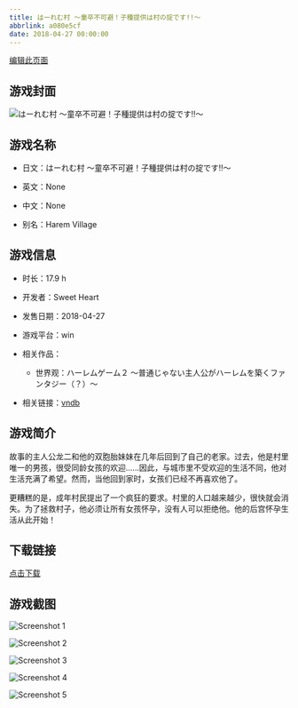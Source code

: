 ```yaml
---
title: はーれむ村 ～童卒不可避！子種提供は村の掟です!!～
abbrlink: a080e5cf
date: 2018-04-27 00:00:00
---
```

[编辑此页面](https://github.com/ACG-3/ADV3-source/blob/main/source/_posts/games/%E3%81%AF%E3%83%BC%E3%82%8C%E3%82%80%E6%9D%91%20%EF%BD%9E%E7%AB%A5%E5%8D%92%E4%B8%8D%E5%8F%AF%E9%81%BF%EF%BC%81%E5%AD%90%E7%A8%AE%E6%8F%90%E4%BE%9B%E3%81%AF%E6%9D%91%E3%81%AE%E6%8E%9F%E3%81%A7%E3%81%99%21%21%EF%BD%9E.md)

## 游戏封面

![はーれむ村 ～童卒不可避！子種提供は村の掟です!!～](https://pan.timero.xyz/d/onedrive/img_lib_001/%E3%81%AF%E3%83%BC%E3%82%8C%E3%82%80%E6%9D%91%20%EF%BD%9E%E7%AB%A5%E5%8D%92%E4%B8%8D%E5%8F%AF%E9%81%BF%EF%BC%81%E5%AD%90%E7%A8%AE%E6%8F%90%E4%BE%9B%E3%81%AF%E6%9D%91%E3%81%AE%E6%8E%9F%E3%81%A7%E3%81%99!!%EF%BD%9E_cover.avif)


## 游戏名称

- 日文：はーれむ村 ～童卒不可避！子種提供は村の掟です!!～
- 英文：None
- 中文：None

- 别名：Harem Village


## 游戏信息

- 时长：17.9 h
- 开发者：Sweet Heart
- 发售日期：2018-04-27
- 游戏平台：win
- 相关作品：
   - 世界观：ハーレムゲーム２ ～普通じゃない主人公がハーレムを築くファンタジー（？）～

- 相关链接：[vndb](https://vndb.org/v22513)


## 游戏简介

故事的主人公龙二和他的双胞胎妹妹在几年后回到了自己的老家。过去，他是村里唯一的男孩，很受同龄女孩的欢迎......因此，与城市里不受欢迎的生活不同，他对生活充满了希望。然而，当他回到家时，女孩们已经不再喜欢他了。

更糟糕的是，成年村民提出了一个疯狂的要求。村里的人口越来越少，很快就会消失。为了拯救村子，他必须让所有女孩怀孕，没有人可以拒绝他。他的后宫怀孕生活从此开始！


## 下载链接

[点击下载](https://pan.timero.xyz/onedrive/adv_lib_001/%E3%81%AF%E3%83%BC%E3%82%8C%E3%82%80%E6%9D%91%20%EF%BD%9E%E7%AB%A5%E5%8D%92%E4%B8%8D%E5%8F%AF%E9%81%BF%EF%BC%81%E5%AD%90%E7%A8%AE%E6%8F%90%E4%BE%9B%E3%81%AF%E6%9D%91%E3%81%AE%E6%8E%9F%E3%81%A7%E3%81%99%21%21%EF%BD%9E)


## 游戏截图


![Screenshot 1](https://pan.timero.xyz/d/onedrive/img_lib_001/%E3%81%AF%E3%83%BC%E3%82%8C%E3%82%80%E6%9D%91%20%EF%BD%9E%E7%AB%A5%E5%8D%92%E4%B8%8D%E5%8F%AF%E9%81%BF%EF%BC%81%E5%AD%90%E7%A8%AE%E6%8F%90%E4%BE%9B%E3%81%AF%E6%9D%91%E3%81%AE%E6%8E%9F%E3%81%A7%E3%81%99!!%EF%BD%9E_Screenshot_1.avif)

![Screenshot 2](https://pan.timero.xyz/d/onedrive/img_lib_001/%E3%81%AF%E3%83%BC%E3%82%8C%E3%82%80%E6%9D%91%20%EF%BD%9E%E7%AB%A5%E5%8D%92%E4%B8%8D%E5%8F%AF%E9%81%BF%EF%BC%81%E5%AD%90%E7%A8%AE%E6%8F%90%E4%BE%9B%E3%81%AF%E6%9D%91%E3%81%AE%E6%8E%9F%E3%81%A7%E3%81%99!!%EF%BD%9E_Screenshot_2.avif)

![Screenshot 3](https://pan.timero.xyz/d/onedrive/img_lib_001/%E3%81%AF%E3%83%BC%E3%82%8C%E3%82%80%E6%9D%91%20%EF%BD%9E%E7%AB%A5%E5%8D%92%E4%B8%8D%E5%8F%AF%E9%81%BF%EF%BC%81%E5%AD%90%E7%A8%AE%E6%8F%90%E4%BE%9B%E3%81%AF%E6%9D%91%E3%81%AE%E6%8E%9F%E3%81%A7%E3%81%99!!%EF%BD%9E_Screenshot_3.avif)

![Screenshot 4](https://pan.timero.xyz/d/onedrive/img_lib_001/%E3%81%AF%E3%83%BC%E3%82%8C%E3%82%80%E6%9D%91%20%EF%BD%9E%E7%AB%A5%E5%8D%92%E4%B8%8D%E5%8F%AF%E9%81%BF%EF%BC%81%E5%AD%90%E7%A8%AE%E6%8F%90%E4%BE%9B%E3%81%AF%E6%9D%91%E3%81%AE%E6%8E%9F%E3%81%A7%E3%81%99!!%EF%BD%9E_Screenshot_4.avif)

![Screenshot 5](https://pan.timero.xyz/d/onedrive/img_lib_001/%E3%81%AF%E3%83%BC%E3%82%8C%E3%82%80%E6%9D%91%20%EF%BD%9E%E7%AB%A5%E5%8D%92%E4%B8%8D%E5%8F%AF%E9%81%BF%EF%BC%81%E5%AD%90%E7%A8%AE%E6%8F%90%E4%BE%9B%E3%81%AF%E6%9D%91%E3%81%AE%E6%8E%9F%E3%81%A7%E3%81%99!!%EF%BD%9E_Screenshot_5.avif)

